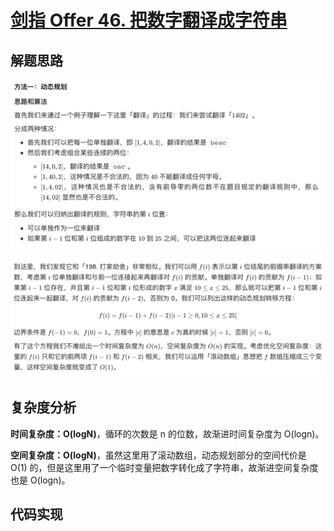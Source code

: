 # [剑指 Offer 46. 把数字翻译成字符串](https://leetcode-cn.com/problems/ba-shu-zi-fan-yi-cheng-zi-fu-chuan-lcof/)

## 解题思路

![A45AF220-19AD-4DEF-9972-7A1DD4430C9A](images/A45AF220-19AD-4DEF-9972-7A1DD4430C9A.png)

![1276D2C7-4C49-4FF0-BED5-2702B2908BC2](images/1276D2C7-4C49-4FF0-BED5-2702B2908BC2.png)

## 复杂度分析

**时间复杂度：O(logN)**，循环的次数是 n 的位数，故渐进时间复杂度为 O(log⁡n)。

**空间复杂度：O(logN)**，虽然这里用了滚动数组，动态规划部分的空间代价是 O(1) 的，但是这里用了一个临时变量把数字转化成了字符串，故渐进空间复杂度也是 O(logn)。

## 代码实现

```golang

```